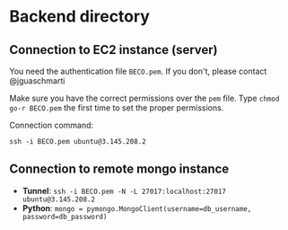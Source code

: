 # Backend directory


## Connection to EC2 instance (server)

You need the authentication file `BECO.pem`. If you don't, please contact @jguaschmarti

Make sure you have the correct permissions over the `pem` file. Type `chmod go-r BECO.pem` the first time to set the proper permissions.

Connection command:
```
ssh -i BECO.pem ubuntu@3.145.208.2
```

## Connection to remote mongo instance

- **Tunnel**: ``` ssh -i BECO.pem -N -L 27017:localhost:27017 ubuntu@3.145.208.2 ```
- **Python**: ``` mongo = pymongo.MongoClient(username=db_username, password=db_password) ```

